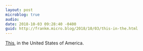 ```yaml
---
layout: post
microblog: true
audio: 
date: 2018-10-03 09:28:40 -0400
guid: http://frankm.micro.blog/2018/10/03/this-in-the.html
---
```

[This](https://www.nytimes.com/2018/09/30/us/migrant-children-tent-city-texas.html), in the United States of America. 
